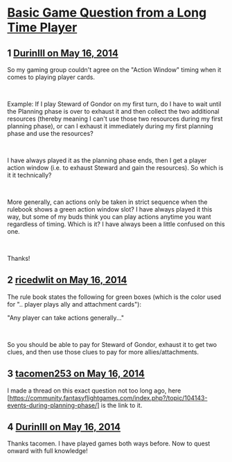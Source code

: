 # [Basic Game Question from a Long Time Player](https://community.fantasyflightgames.com/topic/106380-basic-game-question-from-a-long-time-player/)

## 1 [DurinIII on May 16, 2014](https://community.fantasyflightgames.com/topic/106380-basic-game-question-from-a-long-time-player/?do=findComment&comment=1086569)

So my gaming group couldn't agree on the "Action Window" timing when it comes to playing player cards.

 

Example: If I play Steward of Gondor on my first turn, do I have to wait until the Planning phase is over to exhaust it and then collect the two additional resources (thereby meaning I can't use those two resources during my first planning phase), or can I exhaust it immediately during my first planning phase and use the resources?

 

I have always played it as the planning phase ends, then I get a player action window (i.e. to exhaust Steward and gain the resources). So which is it it technically?

 

More generally, can actions only be taken in strict sequence when the rulebook shows a green action window slot? I have always played it this way, but some of my buds think you can play actions anytime you want regardless of timing. Which is it? I have always been a little confused on this one.

 

Thanks!

## 2 [ricedwlit on May 16, 2014](https://community.fantasyflightgames.com/topic/106380-basic-game-question-from-a-long-time-player/?do=findComment&comment=1086599)

The rule book states the following for green boxes (which is the color used for ".. player plays ally and attachment cards"):

"Any player can take actions generally..."

 

So you should be able to pay for Steward of Gondor, exhaust it to get two clues, and then use those clues to pay for more allies/attachments.

## 3 [tacomen253 on May 16, 2014](https://community.fantasyflightgames.com/topic/106380-basic-game-question-from-a-long-time-player/?do=findComment&comment=1086652)

I made a thread on this exact question not too long ago, here [https://community.fantasyflightgames.com/index.php?/topic/104143-events-during-planning-phase/] is the link to it.

## 4 [DurinIII on May 16, 2014](https://community.fantasyflightgames.com/topic/106380-basic-game-question-from-a-long-time-player/?do=findComment&comment=1086684)

Thanks tacomen. I have played games both ways before. Now to quest onward with full knowledge!

